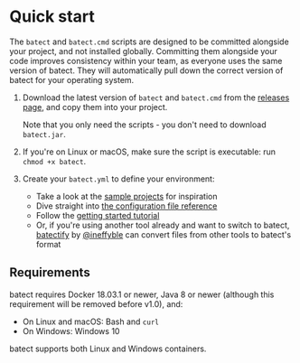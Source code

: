 # Quick start

The `batect` and `batect.cmd` scripts are designed to be committed alongside your project, and not installed globally. Committing
them alongside your code improves consistency within your team, as everyone uses the same version of batect. They will
automatically pull down the correct version of batect for your operating system.

1. Download the latest version of `batect` and `batect.cmd` from the [releases page](https://github.com/batect/batect/releases),
   and copy them into your project.

    Note that you only need the scripts - you don't need to download `batect.jar`.

2. If you're on Linux or macOS, make sure the script is executable: run `chmod +x batect`.

3. Create your `batect.yml` to define your environment:
    * Take a look at the [sample projects](SampleProjects.md) for inspiration
    * Dive straight into [the configuration file reference](config/Overview.md)
    * Follow the [getting started tutorial](GettingStarted.md)
    * Or, if you're using another tool already and want to switch to batect,
      [batectify](https://batectify.enchanting.dev/) by [@ineffyble](https://github.com/ineffyble) can convert files from
      other tools to batect's format

## Requirements

batect requires Docker 18.03.1 or newer, Java 8 or newer (although this requirement will be removed before v1.0), and:

* On Linux and macOS: Bash and `curl`
* On Windows: Windows 10

batect supports both Linux and Windows containers.
